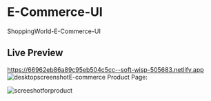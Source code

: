 # E-Commerce-UI
ShoppingWorld-E-Commerce-UI
## Live Preview
https://66962eb86a89c95eb504c5cc--soft-wisp-505683.netlify.app
![desktopscreenshotE-commerce](https://github.com/user-attachments/assets/79ab25b9-036e-4ff5-ab4c-9dc984dd2fc8)
Product Page:

![screeshotforproduct](https://github.com/user-attachments/assets/1e72d0a3-ad2c-4352-9432-c940efd308a3)
